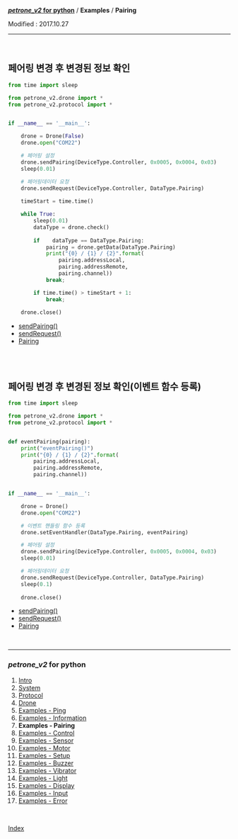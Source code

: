 **[*petrone_v2* for python](index.md)** / **Examples** / **Pairing**

Modified : 2017.10.27

---

<br>


## <a name="Pairing">페어링 변경 후 변경된 정보 확인</a>

```py
from time import sleep

from petrone_v2.drone import *
from petrone_v2.protocol import *


if __name__ == '__main__':

    drone = Drone(False)
    drone.open("COM22")

    # 페어링 설정
    drone.sendPairing(DeviceType.Controller, 0x0005, 0x0004, 0x03)
    sleep(0.01)

    # 페어링데이터 요청
    drone.sendRequest(DeviceType.Controller, DataType.Pairing)
    
    timeStart = time.time()

    while True:
        sleep(0.01)
        dataType = drone.check()
        
        if    dataType == DataType.Pairing:
            pairing = drone.getData(DataType.Pairing)
            print("{0} / {1} / {2}".format(
                pairing.addressLocal, 
                pairing.addressRemote, 
                pairing.channel))
            break;

        if time.time() > timeStart + 1:
            break;
    
    drone.close()
```

- [sendPairing()](04_drone.md#sendPairing)
- [sendRequest()](04_drone.md#sendRequest)
- [Pairing](03_protocol.md#Pairing)



<br>
<br>


## 페어링 변경 후 변경된 정보 확인(이벤트 함수 등록)

```py
from time import sleep

from petrone_v2.drone import *
from petrone_v2.protocol import *


def eventPairing(pairing):
    print("eventPairing()")
    print("{0} / {1} / {2}".format(
        pairing.addressLocal, 
        pairing.addressRemote, 
        pairing.channel))


if __name__ == '__main__':

    drone = Drone()
    drone.open("COM22")

    # 이벤트 핸들링 함수 등록
    drone.setEventHandler(DataType.Pairing, eventPairing)

    # 페어링 설정
    drone.sendPairing(DeviceType.Controller, 0x0005, 0x0004, 0x03)
    sleep(0.01)

    # 페어링데이터 요청
    drone.sendRequest(DeviceType.Controller, DataType.Pairing)
    sleep(0.1)
    
    drone.close()
```

- [sendPairing()](04_drone.md#sendPairing)
- [sendRequest()](04_drone.md#sendRequest)
- [Pairing](03_protocol.md#Pairing)


<br>


---

<h3><i>petrone_v2</i> for python</H3>

 1. [Intro](01_intro.md)
 2. [System](02_system.md)
 3. [Protocol](03_protocol.md)
 4. [Drone](04_drone.md)
 5. [Examples - Ping](examples_01_ping.md)
 6. [Examples - Information](examples_02_information.md)
 7. **Examples - Pairing**
 8. [Examples - Control](examples_04_control.md)
 9. [Examples - Sensor](examples_05_sensor.md)
10. [Examples - Motor](examples_06_motor.md)
11. [Examples - Setup](examples_07_setup.md)
12. [Examples - Buzzer](examples_08_buzzer.md)
13. [Examples - Vibrator](examples_09_vibrator.md)
14. [Examples - Light](examples_10_light.md)
15. [Examples - Display](examples_11_display.md)
16. [Examples - Input](examples_12_input.md)
17. [Examples - Error](examples_13_error.md)

<br>

[Index](index.md)
